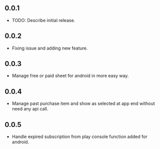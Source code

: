 ## 0.0.1

* TODO: Describe initial release.

## 0.0.2

* Fixing issue and adding new feature.

## 0.0.3

* Manage free or paid sheet for android in more easy way.

## 0.0.4

* Manage past purchase item and show as selected at app end without need any api call.

## 0.0.5

* Handle expired subscription from play console function added for android.